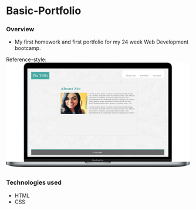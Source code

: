 # Basic-Portfolio

### Overview
* My first homework and first portfolio for my 24 week Web Development bootcamp.

Reference-style: 
![alt text][portfolio]

[portfolio]: https://github.com/tellomp/Basic-Portfolio/blob/master/BasicPortfolioAbout.png "About Me"

### Technologies used
* HTML
* CSS
